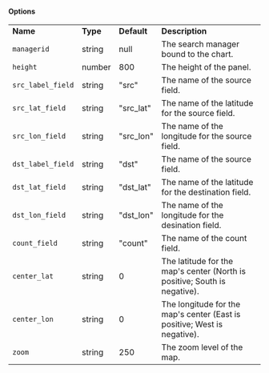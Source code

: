 <h4>Options</h4>
<table class="table table-striped table-bordered">
    <tbody>
        <tr>
            <td>
            <b>Name</b>
            </td>
            <td>
            <b>Type</b>
            </td>
            <td>
            <b>Default</b>
            </td>
            <td>
            <b>Description</b>
            </td>
        </tr>
        <tr>
            <td>
            <code>managerid</code>
            </td>
            <td>string</td>
            <td>null</td>
            <td>The search manager bound to the chart.</td>
        </tr>
        <tr>
            <td>
            <code>height</code>
            </td>
            <td>number</td>
            <td>800</td>
            <td>The height of the panel.</td>
        </tr>
        <tr>
            <td>
            <code>src_label_field</code>
            </td>
            <td>string</td>
            <td>"src"</td>
            <td>The name of the source field.</td>
        </tr>
        <tr>
            <td>
            <code>src_lat_field</code>
            </td>
            <td>string</td>
            <td>"src_lat"</td>
            <td>The name of the latitude for the source field.</td>
        </tr>
        <tr>
            <td>
            <code>src_lon_field</code>
            </td>
            <td>string</td>
            <td>"src_lon"</td>
            <td>The name of the longitude for the source field.</td>
        </tr>
        <tr>
            <td>
            <code>dst_label_field</code>
            </td>
            <td>string</td>
            <td>"dst"</td>
            <td>The name of the source field.</td>
        </tr>
        <tr>
            <td>
            <code>dst_lat_field</code>
            </td>
            <td>string</td>
            <td>"dst_lat"</td>
            <td>The name of the latitude for the destination field.</td>
        </tr>
        <tr>
            <td>
            <code>dst_lon_field</code>
            </td>
            <td>string</td>
            <td>"dst_lon"</td>
            <td>The name of the longitude for the desination field.</td>
        </tr>
        <tr>
            <td>
            <code>count_field</code>
            </td>
            <td>string</td>
            <td>"count"</td>
            <td>The name of the count field.</td>
        </tr>
        <tr>
            <td>
            <code>center_lat</code>
            </td>
            <td>string</td>
            <td>0</td>
            <td>The latitude for the map's center (North is positive; South is negative).</td>
        </tr>
        <tr>
            <td>
            <code>center_lon</code>
            </td>
            <td>string</td>
            <td>0</td>
            <td>The longitude for the map's center (East is positive; West is negative).</td>
        </tr>
        <tr>
            <td>
            <code>zoom</code>
            </td>
            <td>string</td>
            <td>250</td>
            <td>The zoom level of the map.</td>
        </tr>
    </tbody>
</table>
